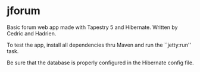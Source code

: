 jforum
======

Basic forum web app made with Tapestry 5 and Hibernate. Written by Cedric and Hadrien.


To test the app, install all dependencies thru Maven and run the ``jetty:run'' 
task.

Be sure that the database is properly configured in the Hibernate config file.
